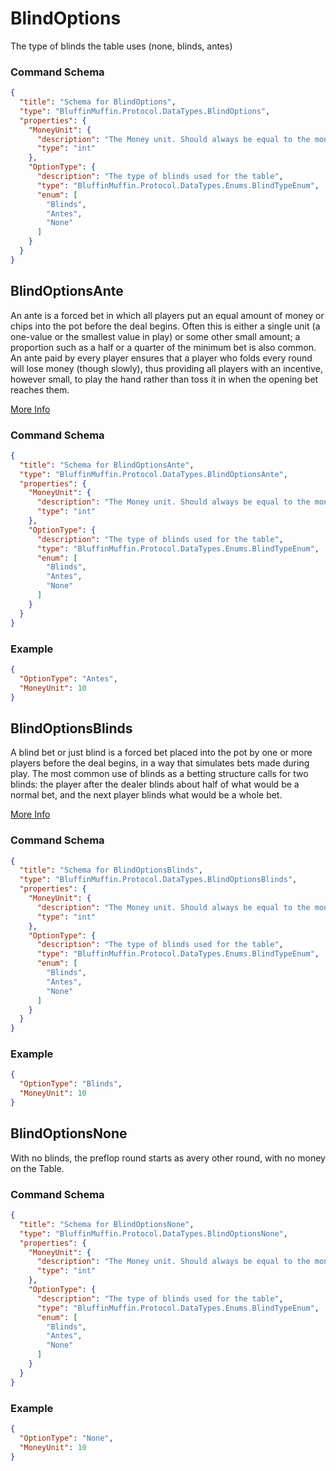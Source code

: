 # BlindOptions

The type of blinds the table uses (none, blinds, antes)

### Command Schema

```json
{
  "title": "Schema for BlindOptions",
  "type": "BluffinMuffin.Protocol.DataTypes.BlindOptions",
  "properties": {
    "MoneyUnit": {
      "description": "The Money unit. Should always be equal to the moneyUnit of the table.",
      "type": "int"
    },
    "OptionType": {
      "description": "The type of blinds used for the table",
      "type": "BluffinMuffin.Protocol.DataTypes.Enums.BlindTypeEnum",
      "enum": [
        "Blinds",
        "Antes",
        "None"
      ]
    }
  }
}
```

## BlindOptionsAnte

An ante is a forced bet in which all players put an equal amount of money or chips into the pot before the deal begins. Often this is either a single unit (a one-value or the smallest value in play) or some other small amount; a proportion such as a half or a quarter of the minimum bet is also common. An ante paid by every player ensures that a player who folds every round will lose money (though slowly), thus providing all players with an incentive, however small, to play the hand rather than toss it in when the opening bet reaches them.

[More Info](http://en.wikipedia.org/wiki/Betting_in_poker#Ante)

### Command Schema

```json
{
  "title": "Schema for BlindOptionsAnte",
  "type": "BluffinMuffin.Protocol.DataTypes.BlindOptionsAnte",
  "properties": {
    "MoneyUnit": {
      "description": "The Money unit. Should always be equal to the moneyUnit of the table.",
      "type": "int"
    },
    "OptionType": {
      "description": "The type of blinds used for the table",
      "type": "BluffinMuffin.Protocol.DataTypes.Enums.BlindTypeEnum",
      "enum": [
        "Blinds",
        "Antes",
        "None"
      ]
    }
  }
}
```

### Example

```json
{
  "OptionType": "Antes",
  "MoneyUnit": 10
}
```

## BlindOptionsBlinds

A blind bet or just blind is a forced bet placed into the pot by one or more players before the deal begins, in a way that simulates bets made during play. The most common use of blinds as a betting structure calls for two blinds: the player after the dealer blinds about half of what would be a normal bet, and the next player blinds what would be a whole bet.

[More Info](http://en.wikipedia.org/wiki/Betting_in_poker#Blinds)

### Command Schema

```json
{
  "title": "Schema for BlindOptionsBlinds",
  "type": "BluffinMuffin.Protocol.DataTypes.BlindOptionsBlinds",
  "properties": {
    "MoneyUnit": {
      "description": "The Money unit. Should always be equal to the moneyUnit of the table.",
      "type": "int"
    },
    "OptionType": {
      "description": "The type of blinds used for the table",
      "type": "BluffinMuffin.Protocol.DataTypes.Enums.BlindTypeEnum",
      "enum": [
        "Blinds",
        "Antes",
        "None"
      ]
    }
  }
}
```

### Example

```json
{
  "OptionType": "Blinds",
  "MoneyUnit": 10
}
```

## BlindOptionsNone

With no blinds, the preflop round starts as avery other round, with no money on the Table.

### Command Schema

```json
{
  "title": "Schema for BlindOptionsNone",
  "type": "BluffinMuffin.Protocol.DataTypes.BlindOptionsNone",
  "properties": {
    "MoneyUnit": {
      "description": "The Money unit. Should always be equal to the moneyUnit of the table.",
      "type": "int"
    },
    "OptionType": {
      "description": "The type of blinds used for the table",
      "type": "BluffinMuffin.Protocol.DataTypes.Enums.BlindTypeEnum",
      "enum": [
        "Blinds",
        "Antes",
        "None"
      ]
    }
  }
}
```

### Example

```json
{
  "OptionType": "None",
  "MoneyUnit": 10
}
```

